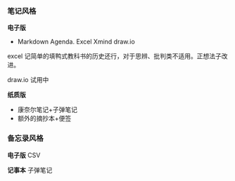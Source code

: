 ### 笔记风格

**电子版** 

* Markdown Agenda. Excel Xmind draw.io

excel 记简单的填鸭式教科书的历史还行，对于思辨、批判类不适用。正想法子改进。

draw.io 试用中


**纸质版** 

* 康奈尔笔记+子弹笔记
* 额外的摘抄本+便签

### 备忘录风格

**电子版** CSV

**记事本** 子弹笔记

